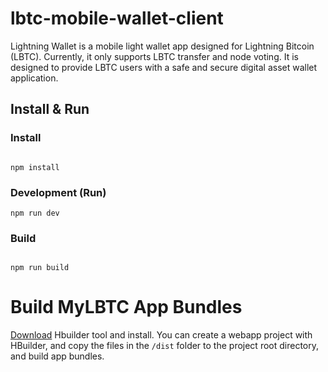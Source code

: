 lbtc-mobile-wallet-client
=========================


Lightning Wallet is a mobile light wallet app designed for Lightning Bitcoin (LBTC). Currently, it only supports LBTC transfer and node voting. It is designed to provide LBTC users with a safe and secure digital asset wallet application.


## Install & Run


### Install


```shell

npm install
```

### Development (Run)


```shell
npm run dev
```


### Build


```shell

npm run build
```

Build MyLBTC App Bundles
========================

[Download](http://www.dcloud.io/) Hbuilder tool and install. You can create a webapp project with HBuilder, and copy the files in the `/dist` folder to the project root directory, and build app bundles.

